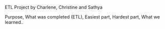 ETL Project by Charlene, Christine and Sathya

Purpose,
What was completed (ETL),
Easiest part,
Hardest part,
What we learned..
